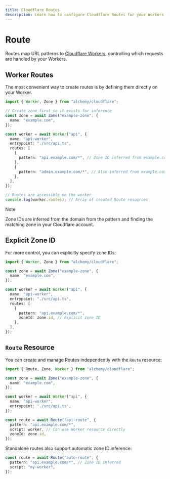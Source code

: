 ```yaml
---
title: Cloudflare Routes
description: Learn how to configure Cloudflare Routes for your Workers using Alchemy to map URL patterns to Worker scripts.
---
```


# Route

Routes map URL patterns to [Cloudflare Workers](https://developers.cloudflare.com/workers/configuration/routing/routes/), controlling which requests are handled by your Workers.

## Worker Routes

The most convenient way to create routes is by defining them directly on your Worker.

```ts
import { Worker, Zone } from "alchemy/cloudflare";

// Create zone first so it exists for inference
const zone = await Zone("example-zone", {
  name: "example.com",
});

const worker = await Worker("api", {
  name: "api-worker",
  entrypoint: "./src/api.ts",
  routes: [
    {
      pattern: "api.example.com/*", // Zone ID inferred from example.com
    },
    {
      pattern: "admin.example.com/*", // Also inferred from example.com
    },
  ],
});

// Routes are accessible on the worker
console.log(worker.routes); // Array of created Route resources
```

> [!NOTE]
> Zone IDs are inferred from the domain from the pattern and finding the matching zone in your Cloudflare account.

## Explicit Zone ID

For more control, you can explicitly specify zone IDs:

```ts
import { Worker, Zone } from "alchemy/cloudflare";

const zone = await Zone("example-zone", {
  name: "example.com",
});

const worker = await Worker("api", {
  name: "api-worker",
  entrypoint: "./src/api.ts",
  routes: [
    {
      pattern: "api.example.com/*",
      zoneId: zone.id, // Explicit zone ID
    },
  ],
});
```

## `Route` Resource

You can create and manage Routes independently with the `Route` resource:

```ts
import { Route, Zone, Worker } from "alchemy/cloudflare";

const zone = await Zone("example-zone", {
  name: "example.com",
});

const worker = await Worker("api", {
  name: "api-worker",
  entrypoint: "./src/api.ts",
});

const route = await Route("api-route", {
  pattern: "api.example.com/*",
  script: worker, // Can use Worker resource directly
  zoneId: zone.id,
});
```

Standalone routes also support automatic zone ID inference:

```ts
const route = await Route("auto-route", {
  pattern: "api.example.com/*", // Zone ID inferred
  script: "my-worker",
});
```
